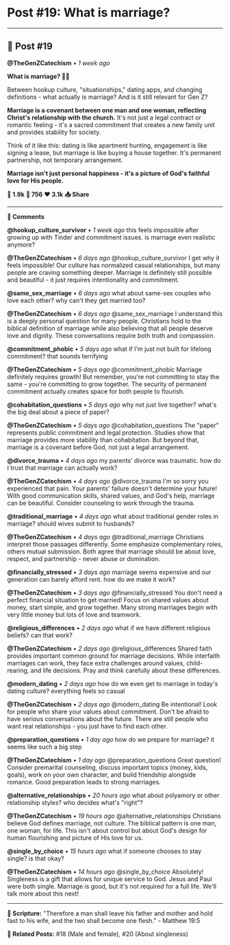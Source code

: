 # Post #19: What is marriage?

---

## 📱 Post #19

**@TheGenZCatechism** • *1 week ago*

**What is marriage? 💍👫**

Between hookup culture, "situationships," dating apps, and changing definitions - what actually is marriage? And is it still relevant for Gen Z?

**Marriage is a covenant between one man and one woman, reflecting Christ's relationship with the church.** It's not just a legal contract or romantic feeling - it's a sacred commitment that creates a new family unit and provides stability for society.

Think of it like this: dating is like apartment hunting, engagement is like signing a lease, but marriage is like buying a house together. It's permanent partnership, not temporary arrangement.

**Marriage isn't just personal happiness - it's a picture of God's faithful love for His people.**

**💭 1.9k** **🔄 756** **❤️ 3.1k** **📤 Share**

---

**💬 Comments**

**@hookup_culture_survivor** • *1 week ago*
this feels impossible after growing up with Tinder and commitment issues. is marriage even realistic anymore?

**@TheGenZCatechism** • *6 days ago*
@hookup_culture_survivor I get why it feels impossible! Our culture has normalized casual relationships, but many people are craving something deeper. Marriage is definitely still possible and beautiful - it just requires intentionality and commitment.

**@same_sex_marriage** • *6 days ago*
what about same-sex couples who love each other? why can't they get married too?

**@TheGenZCatechism** • *6 days ago*
@same_sex_marriage I understand this is a deeply personal question for many people. Christians hold to the biblical definition of marriage while also believing that all people deserve love and dignity. These conversations require both truth and compassion.

**@commitment_phobic** • *5 days ago*
what if I'm just not built for lifelong commitment? that sounds terrifying

**@TheGenZCatechism** • *5 days ago*
@commitment_phobic Marriage definitely requires growth! But remember, you're not committing to stay the same - you're committing to grow together. The security of permanent commitment actually creates space for both people to flourish.

**@cohabitation_questions** • *5 days ago*
why not just live together? what's the big deal about a piece of paper?

**@TheGenZCatechism** • *5 days ago*
@cohabitation_questions The "paper" represents public commitment and legal protection. Studies show that marriage provides more stability than cohabitation. But beyond that, marriage is a covenant before God, not just a legal arrangement.

**@divorce_trauma** • *4 days ago*
my parents' divorce was traumatic. how do I trust that marriage can actually work?

**@TheGenZCatechism** • *4 days ago*
@divorce_trauma I'm so sorry you experienced that pain. Your parents' failure doesn't determine your future! With good communication skills, shared values, and God's help, marriage can be beautiful. Consider counseling to work through the trauma.

**@traditional_marriage** • *4 days ago*
what about traditional gender roles in marriage? should wives submit to husbands?

**@TheGenZCatechism** • *4 days ago*
@traditional_marriage Christians interpret those passages differently. Some emphasize complementary roles, others mutual submission. Both agree that marriage should be about love, respect, and partnership - never abuse or domination.

**@financially_stressed** • *3 days ago*
marriage seems expensive and our generation can barely afford rent. how do we make it work?

**@TheGenZCatechism** • *3 days ago*
@financially_stressed You don't need a perfect financial situation to get married! Focus on shared values about money, start simple, and grow together. Many strong marriages begin with very little money but lots of love and teamwork.

**@religious_differences** • *2 days ago*
what if we have different religious beliefs? can that work?

**@TheGenZCatechism** • *2 days ago*
@religious_differences Shared faith provides important common ground for marriage decisions. While interfaith marriages can work, they face extra challenges around values, child-rearing, and life decisions. Pray and think carefully about these differences.

**@modern_dating** • *2 days ago*
how do we even get to marriage in today's dating culture? everything feels so casual

**@TheGenZCatechism** • *2 days ago*
@modern_dating Be intentional! Look for people who share your values about commitment. Don't be afraid to have serious conversations about the future. There are still people who want real relationships - you just have to find each other.

**@preparation_questions** • *1 day ago*
how do we prepare for marriage? it seems like such a big step

**@TheGenZCatechism** • *1 day ago*
@preparation_questions Great question! Consider premarital counseling, discuss important topics (money, kids, goals), work on your own character, and build friendship alongside romance. Good preparation leads to strong marriages.

**@alternative_relationships** • *20 hours ago*
what about polyamory or other relationship styles? who decides what's "right"?

**@TheGenZCatechism** • *19 hours ago*
@alternative_relationships Christians believe God defines marriage, not culture. The biblical pattern is one man, one woman, for life. This isn't about control but about God's design for human flourishing and picture of His love for us.

**@single_by_choice** • *15 hours ago*
what if someone chooses to stay single? is that okay?

**@TheGenZCatechism** • *14 hours ago*
@single_by_choice Absolutely! Singleness is a gift that allows for unique service to God. Jesus and Paul were both single. Marriage is good, but it's not required for a full life. We'll talk more about this next!

---

**📖 Scripture:** "Therefore a man shall leave his father and mother and hold fast to his wife, and the two shall become one flesh." - Matthew 19:5

**🔗 Related Posts:** #18 (Male and female), #20 (About singleness) 